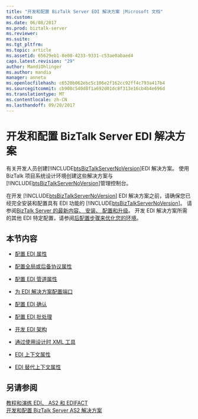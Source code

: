 ```yaml
---
title: "开发和配置 BizTalk Server EDI 解决方案 |Microsoft 文档"
ms.custom: 
ms.date: 06/08/2017
ms.prod: biztalk-server
ms.reviewer: 
ms.suite: 
ms.tgt_pltfrm: 
ms.topic: article
ms.assetid: 65629eb1-8e08-4233-9331-c53ae0abaed4
caps.latest.revision: "29"
author: MandiOhlinger
ms.author: mandia
manager: anneta
ms.openlocfilehash: c6520b062ebc5c106e2f162cc92ff4c793a417b4
ms.sourcegitcommit: cb908c540d8f1a692d01dc8f313e16cb4b4e696d
ms.translationtype: MT
ms.contentlocale: zh-CN
ms.lasthandoff: 09/20/2017
---
```

# <a name="developing-and-configuring-biztalk-server-edi-solutions"></a>开发和配置 BizTalk Server EDI 解决方案
有关开发人员创建[!INCLUDE[btsBizTalkServerNoVersion](../includes/btsbiztalkservernoversion-md.md)]EDI 解决方案。 使用 BizTalk 项目系统设计环境创建这些解决方案与[!INCLUDE[btsBizTalkServerNoVersion](../includes/btsbiztalkservernoversion-md.md)]管理控制台。  
  
 在开发 [!INCLUDE[btsBizTalkServerNoVersion](../includes/btsbiztalkservernoversion-md.md)] EDI 解决方案之前，请确保您已经完全安装和配置具有 EDI 功能的 [!INCLUDE[btsBizTalkServerNoVersion](../includes/btsbiztalkservernoversion-md.md)]。 请参阅[BizTalk Server 的最新内容、 安装、 配置和升级](../install-and-config-guides/biztalk-server-what-s-new-installation-configuration-and-upgrade.md)。 开发 EDI 解决方案所需的其他 EDI 特定配置，请参阅[后配置步骤来优化您的环境](../install-and-config-guides/post-configuration-steps-to-optimize-your-environment.md)。  
  
## <a name="in-this-section"></a>本节内容  
  
-   [配置 EDI 属性](../core/configuring-edi-properties.md)  
  
-   [配置全局或后备协议属性](../core/configuring-global-or-fallback-agreement-properties.md)  
  
-   [配置 EDI 管道属性](../core/configuring-edi-pipeline-properties.md)  
  
-   [为 EDI 解决方案配置端口](../core/configuring-ports-for-an-edi-solution.md)  
  
-   [配置 EDI 确认](../core/configuring-edi-acknowledgments.md)  
  
-   [配置 EDI 批处理](../core/configuring-edi-batches.md)  
  
-   [开发 EDI 架构](../core/developing-edi-schemas.md)  
  
-   [通过使用设计时 XML 工具](../core/using-design-time-xml-tools.md)  
  
-   [EDI 上下文属性](../core/edi-context-properties.md)  
  
-   [EDI 替代上下文属性](../core/edi-override-context-properties.md)  
  
## <a name="see-also"></a>另请参阅  

[教程和演练 EDI、 AS2 和 EDIFACT](../core/tutorials-and-walkthroughs-for-edi-as2-and-edifact.md)  
[开发和配置 BizTalk Server AS2 解决方案](../core/developing-and-configuring-biztalk-server-as2-solutions.md)